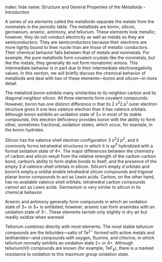 index: hide
name: Structure and General Properties of the Metalloids - Introduction

A series of six elements called the metalloids separate the metals from the nonmetals in the periodic table. The metalloids are boron, silicon, germanium, arsenic, antimony, and tellurium. These elements look metallic; however, they do not conduct electricity as well as metals so they are semiconductors. They are semiconductors because their electrons are more tightly bound to their nuclei than are those of metallic conductors. Their chemical behavior falls between that of metals and nonmetals. For example, the pure metalloids form covalent crystals like the nonmetals, but like the metals, they generally do not form monatomic anions. This intermediate behavior is in part due to their intermediate electronegativity values. In this section, we will briefly discuss the chemical behavior of metalloids and deal with two of these elements—boron and silicon—in more detail.

The metalloid boron exhibits many similarities to its neighbor carbon and its diagonal neighbor silicon. All three elements form covalent compounds. However, boron has one distinct difference in that its 2 *s*<sup>2</sup>2 *p*<sup>1</sup> outer electron structure gives it one less valence electron than it has valence orbitals. Although boron exhibits an oxidation state of 3+ in most of its stable compounds, this electron deficiency provides boron with the ability to form other, sometimes fractional, oxidation states, which occur, for example, in the boron hydrides.

Silicon has the valence shell electron configuration 3 *s*<sup>2</sup>3 *p*<sup>2</sup>, and it commonly forms tetrahedral structures in which it is  *sp*<sup>3</sup> hybridized with a formal oxidation state of 4+. The major differences between the chemistry of carbon and silicon result from the relative strength of the carbon-carbon bond, carbon’s ability to form stable bonds to itself, and the presence of the empty 3 *d* valence-shell orbitals in silicon. Silicon’s empty  *d* orbitals and boron’s empty  *p* orbital enable tetrahedral silicon compounds and trigonal planar boron compounds to act as Lewis acids. Carbon, on the other hand, has no available valence shell orbitals; tetrahedral carbon compounds cannot act as Lewis acids. Germanium is very similar to silicon in its chemical behavior.

Arsenic and antimony generally form compounds in which an oxidation state of 3+ or 5+ is exhibited; however, arsenic can form arsenides with an oxidation state of 3−. These elements tarnish only slightly in dry air but readily oxidize when warmed.

Tellurium combines directly with most elements. The most stable tellurium compounds are the tellurides—salts of Te<sup>2−</sup> formed with active metals and lanthanides—and compounds with oxygen, fluorine, and chlorine, in which tellurium normally exhibits an oxidation state 2+ or 4+. Although tellurium(VI) compounds are known (for example, TeF<sub>6</sub>), there is a marked resistance to oxidation to this maximum group oxidation state.

